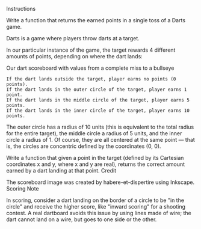 Instructions

Write a function that returns the earned points in a single toss of a Darts game.

Darts is a game where players throw darts at a target.

In our particular instance of the game, the target rewards 4 different amounts of points, depending on where the dart lands:

Our dart scoreboard with values from a complete miss to a bullseye

    If the dart lands outside the target, player earns no points (0 points).
    If the dart lands in the outer circle of the target, player earns 1 point.
    If the dart lands in the middle circle of the target, player earns 5 points.
    If the dart lands in the inner circle of the target, player earns 10 points.

The outer circle has a radius of 10 units (this is equivalent to the total radius for the entire target), the middle circle a radius of 5 units, and the inner circle a radius of 1. Of course, they are all centered at the same point — that is, the circles are concentric defined by the coordinates (0, 0).

Write a function that given a point in the target (defined by its Cartesian coordinates x and y, where x and y are real), returns the correct amount earned by a dart landing at that point.
Credit

The scoreboard image was created by habere-et-dispertire using Inkscape.
Scoring Note

In scoring, consider a dart landing on the border of a circle to be "in the circle" and receive the higher score, like "inward scoring" for a shooting contest. A real dartboard avoids this issue by using lines made of wire; the dart cannot land on a wire, but goes to one side or the other.
